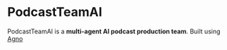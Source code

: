 # PodcastTeamAI
PodcastTeamAI is a **multi-agent AI podcast production team**. Built using [Agno](https://www.agno.com/) 
